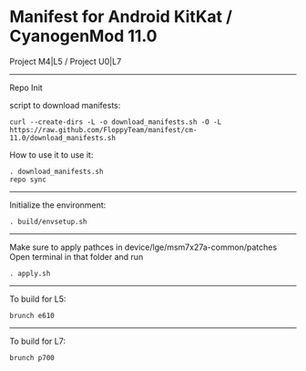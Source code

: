 Manifest for Android KitKat / CyanogenMod 11.0
====================================
Project M4|L5 / Project U0|L7

---

Repo Init

script to download manifests:

    curl --create-dirs -L -o download_manifests.sh -O -L https://raw.github.com/FloppyTeam/manifest/cm-11.0/download_manifests.sh

How to use it to use it:

    . download_manifests.sh
    repo sync

---

Initialize the environment:

    . build/envsetup.sh

---

Make sure to apply pathces in device/lge/msm7x27a-common/patches
Open terminal in that folder and run
    
    . apply.sh

---

To build for L5:

    brunch e610

---

To build for L7:

    brunch p700
